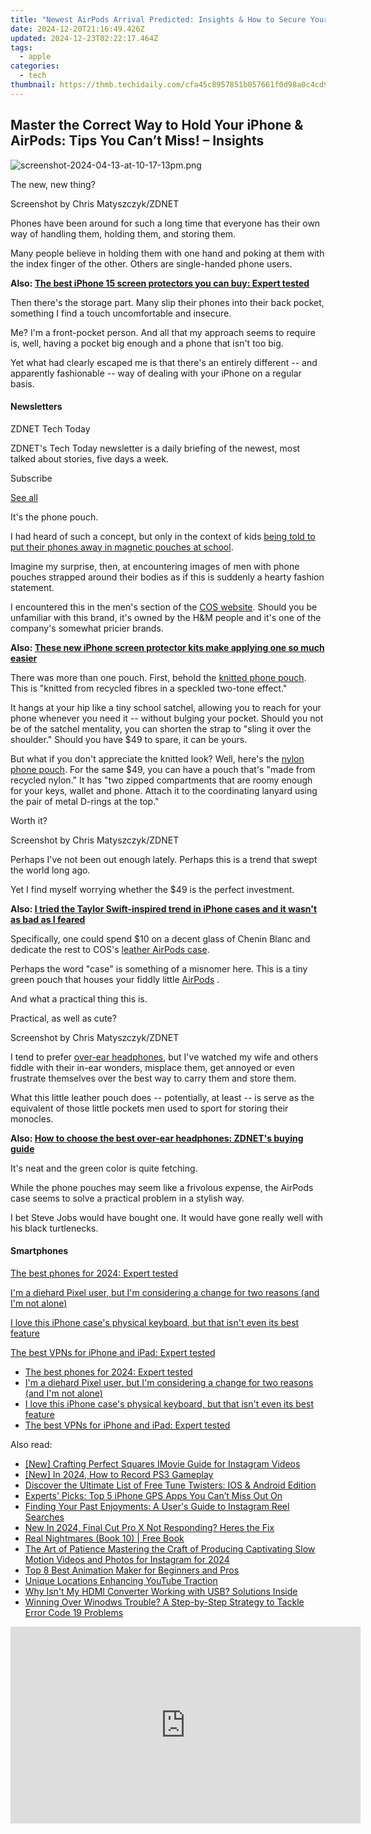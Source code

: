 ```yaml
---
title: "Newest AirPods Arrival Predicted: Insights & How to Secure Your Preorder Guide"
date: 2024-12-20T21:16:49.426Z
updated: 2024-12-23T02:22:17.464Z
tags:
  - apple
categories:
  - tech
thumbnail: https://thmb.techidaily.com/cfa45c8957851b057661f0d98a0c4cd9830d27a0c465cacef45307df647411ca.jpg
---
```


## Master the Correct Way to Hold Your iPhone & AirPods: Tips You Can’t Miss! – Insights

![screenshot-2024-04-13-at-10-17-13pm.png](https://www.zdnet.com/a/img/resize/939dc7d1eeb3823b053253e6d8c99ee9e1bf2e02/2024/04/15/e4106f80-2aed-48b1-bc06-fd6bc74b3a25/screenshot-2024-04-13-at-10-17-13pm.png?auto=webp&width=1280)

The new, new thing?

Screenshot by Chris Matyszczyk/ZDNET

Phones have been around for such a long time that everyone has their own way of handling them, holding them, and storing them.

Many people believe in holding them with one hand and poking at them with the index finger of the other. Others are single-handed phone users.

**Also: [The best iPhone 15 screen protectors you can buy: Expert tested](https://www.zdnet.com/article/best-iphone-15-screen-protectors/)**

Then there's the storage part. Many slip their phones into their back pocket, something I find a touch uncomfortable and insecure.

Me? I'm a front-pocket person. And all that my approach seems to require is, well, having a pocket big enough and a phone that isn't too big.

Yet what had clearly escaped me is that there's an entirely different -- and apparently fashionable -- way of dealing with your iPhone on a regular basis.

#### Newsletters

ZDNET Tech Today

ZDNET's Tech Today newsletter is a daily briefing of the newest, most talked about stories, five days a week.

 Subscribe

[See all](https://www.zdnet.com/newsletters/)

It's the phone pouch.

I had heard of such a concept, but only in the context of kids [being told to put their phones away in magnetic pouches at school](https://www.vox.com/24105235/phones-kids-schools-ban-yondr-pouch-smartphones).

Imagine my surprise, then, at encountering images of men with phone pouches strapped around their bodies as if this is suddenly a hearty fashion statement.

I encountered this in the men's section of the [COS website](https://shop-links.co/link/?exclusive=1&publisher_slug=itechdaily19598&url=https%3A%2F%2Fwww.cos.com%2Fen%255Fusd%2Fsearch.html%3Fq%3Dphone%2520pouch). Should you be unfamiliar with this brand, it's owned by the H&M people and it's one of the company's somewhat pricier brands.

**Also: [These new iPhone screen protector kits make applying one so much easier](https://www.zdnet.com/article/these-new-iphone-screen-protector-kits-make-applying-one-so-much-easier/)**

There was more than one pouch. First, behold the [knitted phone pouch](https://shop-links.co/link/?exclusive=1&publisher_slug=itechdaily19598&url=https%3A%2F%2Fwww.cos.com%2Fen%255Fusd%2Fmen%2Faccessories%2Fsmall-accessories%2Fproduct.knitted-phone-pouch-black.1227459001.html). This is "knitted from recycled fibres in a speckled two-tone effect."

It hangs at your hip like a tiny school satchel, allowing you to reach for your phone whenever you need it -- without bulging your pocket. Should you not be of the satchel mentality, you can shorten the strap to "sling it over the shoulder." Should you have $49 to spare, it can be yours.

But what if you don't appreciate the knitted look? Well, here's the [nylon phone pouch](https://shop-links.co/link/?exclusive=1&publisher_slug=itechdaily19598&url=https%3A%2F%2Fwww.cos.com%2Fen%255Fusd%2Fmen%2Faccessories%2Fproduct.nylon-phone-pouch-black.1225131001.html). For the same $49, you can have a pouch that's "made from recycled nylon." It has "two zipped compartments that are roomy enough for your keys, wallet and phone. Attach it to the coordinating lanyard using the pair of metal D-rings at the top."

Worth it?

Screenshot by Chris Matyszczyk/ZDNET

Perhaps I've not been out enough lately. Perhaps this is a trend that swept the world long ago.

Yet I find myself worrying whether the $49 is the perfect investment. 

**Also: [I tried the Taylor Swift-inspired trend in iPhone cases and it wasn't as bad as I feared](https://www.zdnet.com/article/i-tried-the-taylor-swift-inspired-trend-in-iphone-cases-and-it-wasnt-as-bad-as-i-feared/)**

Specifically, one could spend $10 on a decent glass of Chenin Blanc and dedicate the rest to COS's [leather AirPods case](https://shop-links.co/link/?exclusive=1&publisher_slug=itechdaily19598&url=https%3A%2F%2Fwww.cos.com%2Fen%255Fusd%2Fmen%2Faccessories%2Fproduct.leather-airpods-case-green.1202463002.html).

Perhaps the word "case" is something of a misnomer here. This is a tiny green pouch that houses your fiddly little [AirPods](https://www.zdnet.com/article/best-airpods/) .

And what a practical thing this is.

Practical, as well as cute?

Screenshot by Chris Matyszczyk/ZDNET

I tend to prefer [over-ear headphones](https://www.zdnet.com/article/best-over-ear-headphones/), but I've watched my wife and others fiddle with their in-ear wonders, misplace them, get annoyed or even frustrate themselves over the best way to carry them and store them.

What this little leather pouch does -- potentially, at least -- is serve as the equivalent of those little pockets men used to sport for storing their monocles.

**Also: [How to choose the best over-ear headphones: ZDNET's buying guide](https://www.zdnet.com/article/best-over-ear-headphones/)**

It's neat and the green color is quite fetching.

While the phone pouches may seem like a frivolous expense, the AirPods case seems to solve a practical problem in a stylish way.

I bet Steve Jobs would have bought one. It would have gone really well with his black turtlenecks.

#### Smartphones

[The best phones for 2024: Expert tested](https://www.zdnet.com/article/best-phone/ "The best phones for 2024: Expert tested")

[I'm a diehard Pixel user, but I'm considering a change for two reasons (and I'm not alone)](https://www.zdnet.com/article/im-a-diehard-pixel-user-but-im-considering-a-change-for-two-reasons-and-im-not-alone/ "I'm a diehard Pixel user, but I'm considering a change for two reasons (and I'm not alone)")

[I love this iPhone case's physical keyboard, but that isn't even its best feature](https://www.zdnet.com/article/i-love-this-iphone-cases-physical-keyboard-but-that-isnt-even-its-best-feature/ "I love this iPhone case's physical keyboard, but that isn't even its best feature")

[The best VPNs for iPhone and iPad: Expert tested](https://www.zdnet.com/article/best-iphone-vpn/ "The best VPNs for iPhone and iPad: Expert tested")

* [The best phones for 2024: Expert tested](https://www.zdnet.com/article/best-phone/ "The best phones for 2024: Expert tested")
* [I'm a diehard Pixel user, but I'm considering a change for two reasons (and I'm not alone)](https://www.zdnet.com/article/im-a-diehard-pixel-user-but-im-considering-a-change-for-two-reasons-and-im-not-alone/ "I'm a diehard Pixel user, but I'm considering a change for two reasons (and I'm not alone)")
* [I love this iPhone case's physical keyboard, but that isn't even its best feature](https://www.zdnet.com/article/i-love-this-iphone-cases-physical-keyboard-but-that-isnt-even-its-best-feature/ "I love this iPhone case's physical keyboard, but that isn't even its best feature")
* [The best VPNs for iPhone and iPad: Expert tested](https://www.zdnet.com/article/best-iphone-vpn/ "The best VPNs for iPhone and iPad: Expert tested")

<ins class="adsbygoogle"
     style="display:block"
     data-ad-format="autorelaxed"
     data-ad-client="ca-pub-7571918770474297"
     data-ad-slot="1223367746"></ins>

<ins class="adsbygoogle"
     style="display:block"
     data-ad-client="ca-pub-7571918770474297"
     data-ad-slot="8358498916"
     data-ad-format="auto"
     data-full-width-responsive="true"></ins>

<span class="atpl-alsoreadstyle">Also read:</span>
<div><ul>
<li><a href="https://instagram-clips.techidaily.com/new-crafting-perfect-squares-imovie-guide-for-instagram-videos/"><u>[New] Crafting Perfect Squares IMovie Guide for Instagram Videos</u></a></li>
<li><a href="https://remote-screen-capture.techidaily.com/new-in-2024-how-to-record-ps3-gameplay/"><u>[New] In 2024, How to Record PS3 Gameplay</u></a></li>
<li><a href="https://techtrends.techidaily.com/discover-the-ultimate-list-of-free-tune-twisters-ios-and-android-edition/"><u>Discover the Ultimate List of Free Tune Twisters: IOS & Android Edition</u></a></li>
<li><a href="https://techtrends.techidaily.com/experts-picks-top-5-iphone-gps-apps-you-cant-miss-out-on/"><u>Experts' Picks: Top 5 iPhone GPS Apps You Can’t Miss Out On</u></a></li>
<li><a href="https://techtrends.techidaily.com/finding-your-past-enjoyments-a-users-guide-to-instagram-reel-searches/"><u>Finding Your Past Enjoyments: A User's Guide to Instagram Reel Searches</u></a></li>
<li><a href="https://smart-video-editing.techidaily.com/new-in-2024-final-cut-pro-x-not-responding-heres-the-fix/"><u>New In 2024, Final Cut Pro X Not Responding? Heres the Fix</u></a></li>
<li><a href="https://novels-ebooks.techidaily.com/96489686-9781578594443-real-nightmares-book-10/"><u>Real Nightmares (Book 10) | Free Book</u></a></li>
<li><a href="https://instagram-video-files.techidaily.com/the-art-of-patience-mastering-the-craft-of-producing-captivating-slow-motion-videos-and-photos-for-instagram-for-2024/"><u>The Art of Patience Mastering the Craft of Producing Captivating Slow Motion Videos and Photos for Instagram for 2024</u></a></li>
<li><a href="https://ai-vdieo-software.techidaily.com/top-8-best-animation-maker-for-beginners-and-pros/"><u>Top 8 Best Animation Maker for Beginners and Pros</u></a></li>
<li><a href="https://fox-hovers.techidaily.com/unique-locations-enhancing-youtube-traction/"><u>Unique Locations Enhancing YouTube Traction</u></a></li>
<li><a href="https://common-error.techidaily.com/why-isnt-my-hdmi-converter-working-with-usb-solutions-inside/"><u>Why Isn't My HDMI Converter Working with USB? Solutions Inside</u></a></li>
<li><a href="https://techtrends.techidaily.com/winning-over-winodws-trouble-a-step-by-step-strategy-to-tackle-error-code-19-problems/"><u>Winning Over Winodws Trouble? A Step-by-Step Strategy to Tackle Error Code 19 Problems</u></a></li>
</ul></div>

<!-- affiliate ads begin -->
<iframe width="560" height="315" src="https://www.youtube.com/embed/Xa2_mFu-obA?si=_xDGF1pv-dnuaDOr" title="YouTube video player" frameborder="0" allow="accelerometer; autoplay; clipboard-write; encrypted-media; gyroscope; picture-in-picture; web-share" referrerpolicy="strict-origin-when-cross-origin" allowfullscreen></iframe>
<!-- affiliate ads end -->

